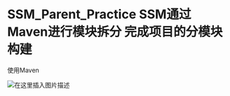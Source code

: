 # SSM_Parent_Practice SSM通过Maven进行模块拆分  完成项目的分模块构建

使用Maven

![在这里插入图片描述](https://img-blog.csdnimg.cn/20200404010535677.png?x-oss-process=image/watermark,type_ZmFuZ3poZW5naGVpdGk,shadow_10,text_aHR0cHM6Ly9ibG9nLmNzZG4ubmV0L3FxXzM3ODgzODY2,size_16,color_FFFFFF,t_70)
